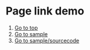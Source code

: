 # Page link demo

1. [Go to top](../index.html)
2. [Go to sample](../03.sample/index.html)
3. [Go to sample/sourcecode](../03.sample/02.sourcecode.html)